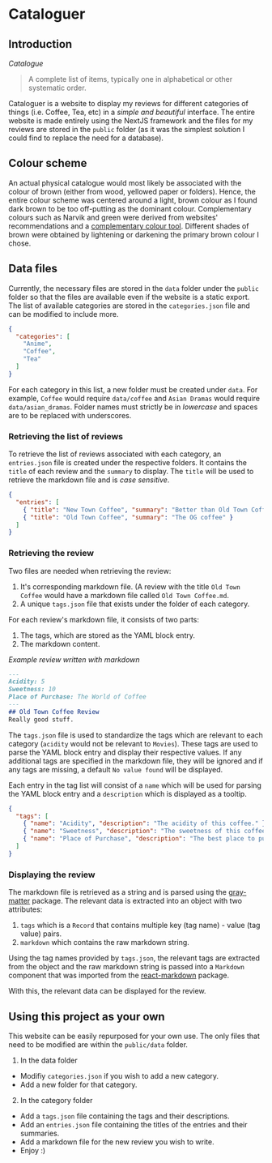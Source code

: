 # Cataloguer

## Introduction
_Catalogue_
> A complete list of items, typically one in alphabetical or other systematic order.

Cataloguer is a website to display my reviews for different categories of things (i.e. Coffee, Tea, etc) in a _simple and beautiful_ interface. The entire website is made entirely using the NextJS framework and the files for my reviews are stored in the `public` folder (as it was the simplest solution I could find to replace the need for a database).

## Colour scheme
An actual physical catalogue would most likely be associated with the colour of brown (either from wood, yellowed paper or folders). Hence, the entire colour scheme was centered around a light, brown colour as I found dark brown to be too off-putting as the dominant colour. Complementary colours such as Narvik and green were derived from websites' recommendations and a [complementary colour tool](https://www.canva.com/colors/color-wheel/). Different shades of brown were obtained by lightening or darkening the primary brown colour I chose.

## Data files
Currently, the necessary files are stored in the `data` folder under the `public` folder so that the files are available even if the website is a static export. The list of available categories are stored in the `categories.json` file and can be modified to include more.

```JSON
{
  "categories": [
    "Anime",
    "Coffee",
    "Tea"
  ]
}
```

For each category in this list, a new folder must be created under `data`. For example, `Coffee` would require `data/coffee` and `Asian Dramas` would require `data/asian_dramas`. Folder names must strictly be in *lowercase* and spaces are to be replaced with underscores.

### Retrieving the list of reviews
To retrieve the list of reviews associated with each category, an `entries.json` file is created under the respective folders. It contains the `title` of each review and the `summary` to display. The `title` will be used to retrieve the markdown file and is *case sensitive*.

```JSON
{
  "entries": [
    { "title": "New Town Coffee", "summary": "Better than Old Town Coffee" },
    { "title": "Old Town Coffee", "summary": "The OG coffee" }
  ]
}
```

### Retrieving the review
Two files are needed when retrieving the review:
1. It's corresponding markdown file. (A review with the title `Old Town Coffee` would have a markdown file called `Old Town Coffee.md`.
2. A unique `tags.json` file that exists under the folder of each category.

For each review's markdown file, it consists of two parts:
1. The tags, which are stored as the YAML block entry.
2. The markdown content.

_Example review written with markdown_
```markdown
---
Acidity: 5
Sweetness: 10
Place of Purchase: The World of Coffee
---
## Old Town Coffee Review
Really good stuff.
```

The `tags.json` file is used to standardize the tags which are relevant to each category (`acidity` would not be relevant to `Movies`). These tags are used to parse the YAML block entry and display their respective values. If any additional tags are specified in the markdown file, they will be ignored and if any tags are missing, a default `No value found` will be displayed.

Each entry in the tag list will consist of a `name` which will be used for parsing the YAML block entry and a `description` which is displayed as a tooltip.

```JSON
{
  "tags": [
    { "name": "Acidity", "description": "The acidity of this coffee." },
    { "name": "Sweetness", "description": "The sweetness of this coffee." },
    { "name": "Place of Purchase", "description": "The best place to purchase this coffee." }
  ]
}
```

### Displaying the review
The markdown file is retrieved as a string and is parsed using the [gray-matter](https://www.npmjs.com/package/gray-matter) package. The relevant data is extracted into an object with two attributes:
1. `tags` which is a `Record` that contains multiple key (tag name) - value (tag value) pairs.
2. `markdown` which contains the raw markdown string.

Using the tag names provided by `tags.json`, the relevant tags are extracted from the object and the raw markdown string is passed into a `Markdown` component that was imported from the [react-markdown](https://github.com/remarkjs/react-markdown) package.

With this, the relevant data can be displayed for the review.

## Using this project as your own
This website can be easily repurposed for your own use. The only files that need to be modified are within the `public/data` folder.
1. In the data folder
  - Modifiy `categories.json` if you wish to add a new category.
  -  Add a new folder for that category.
2. In the category folder
  - Add a `tags.json` file containing the tags and their descriptions.
  - Add an `entries.json` file containing the titles of the entries and their summaries.
  - Add a markdown file for the new review you wish to write.
  - Enjoy :)
